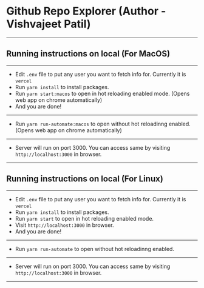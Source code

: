 # Github Repo Explorer (Author - Vishvajeet Patil)
---
## Running instructions on local (For MacOS)
---
 - Edit `.env` file to put any user you want to fetch info for. Currently it is `vercel`
 - Run `yarn install` to install packages.
 - Run `yarn start:macos` to open in hot reloading enabled mode. (Opens web app on chrome automatically)
 - And you are done!
---
 - Run `yarn run-automate:macos` to open without hot reloadinng enabled. (Opens web app on chrome automatically)
---
 - Server will run on port 3000. You can access same by visiting `http://localhost:3000` in browser.
---

## Running instructions on local (For Linux)
---
 - Edit `.env` file to put any user you want to fetch info for. Currently it is `vercel`
 - Run `yarn install` to install packages.
 - Run `yarn start` to open in hot reloading enabled mode.
 - Visit `http://localhost:3000` in browser.
 - And you are done!
---
 - Run `yarn run-automate` to open without hot reloadinng enabled.
---
 - Server will run on port 3000. You can access same by visiting `http://localhost:3000` in browser.
---